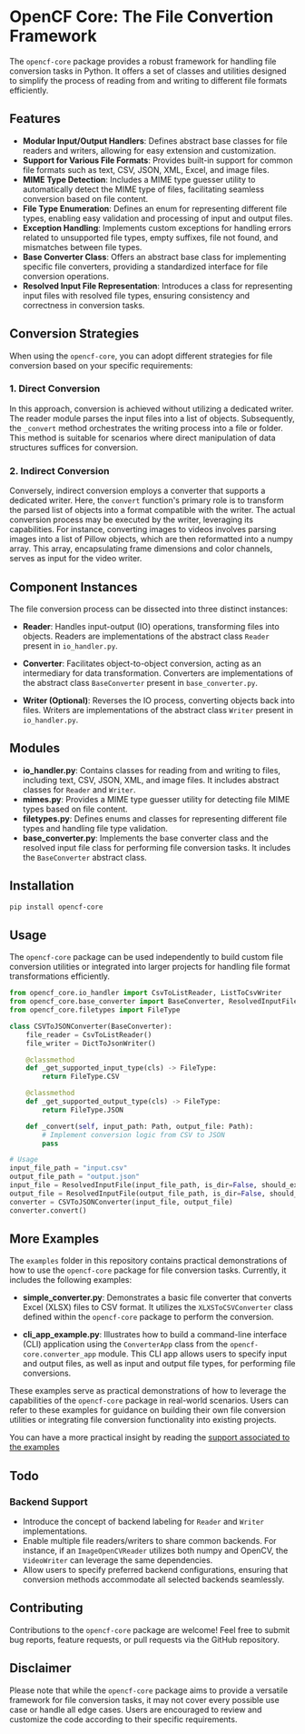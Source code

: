 # OpenCF Core: The File Convertion Framework

The `opencf-core` package provides a robust framework for handling file conversion tasks in Python. It offers a set of classes and utilities designed to simplify the process of reading from and writing to different file formats efficiently.

## Features

- **Modular Input/Output Handlers**: Defines abstract base classes for file readers and writers, allowing for easy extension and customization.
- **Support for Various File Formats**: Provides built-in support for common file formats such as text, CSV, JSON, XML, Excel, and image files.
- **MIME Type Detection**: Includes a MIME type guesser utility to automatically detect the MIME type of files, facilitating seamless conversion based on file content.
- **File Type Enumeration**: Defines an enum for representing different file types, enabling easy validation and processing of input and output files.
- **Exception Handling**: Implements custom exceptions for handling errors related to unsupported file types, empty suffixes, file not found, and mismatches between file types.
- **Base Converter Class**: Offers an abstract base class for implementing specific file converters, providing a standardized interface for file conversion operations.
- **Resolved Input File Representation**: Introduces a class for representing input files with resolved file types, ensuring consistency and correctness in conversion tasks.

## Conversion Strategies

When using the `opencf-core`, you can adopt different strategies for file conversion based on your specific requirements:

### 1. Direct Conversion

In this approach, conversion is achieved without utilizing a dedicated writer. The reader module parses the input files into a list of objects. Subsequently, the `_convert` method orchestrates the writing process into a file or folder. This method is suitable for scenarios where direct manipulation of data structures suffices for conversion.

### 2. Indirect Conversion

Conversely, indirect conversion employs a converter that supports a dedicated writer. Here, the `convert` function's primary role is to transform the parsed list of objects into a format compatible with the writer. The actual conversion process may be executed by the writer, leveraging its capabilities. For instance, converting images to videos involves parsing images into a list of Pillow objects, which are then reformatted into a numpy array. This array, encapsulating frame dimensions and color channels, serves as input for the video writer.

## Component Instances

The file conversion process can be dissected into three distinct instances:

- **Reader**: Handles input-output (IO) operations, transforming files into objects. Readers are implementations of the abstract class `Reader` present in `io_handler.py`.
- **Converter**: Facilitates object-to-object conversion, acting as an intermediary for data transformation. Converters are implementations of the abstract class `BaseConverter` present in `base_converter.py`.

- **Writer (Optional)**: Reverses the IO process, converting objects back into files. Writers are implementations of the abstract class `Writer` present in `io_handler.py`.

## Modules

- **io_handler.py**: Contains classes for reading from and writing to files, including text, CSV, JSON, XML, and image files. It includes abstract classes for `Reader` and `Writer`.
- **mimes.py**: Provides a MIME type guesser utility for detecting file MIME types based on file content.
- **filetypes.py**: Defines enums and classes for representing different file types and handling file type validation.
- **base_converter.py**: Implements the base converter class and the resolved input file class for performing file conversion tasks. It includes the `BaseConverter` abstract class.

## Installation

```bash
pip install opencf-core
```

## Usage

The `opencf-core` package can be used independently to build custom file conversion utilities or integrated into larger projects for handling file format transformations efficiently.

```python
from opencf_core.io_handler import CsvToListReader, ListToCsvWriter
from opencf_core.base_converter import BaseConverter, ResolvedInputFile
from opencf_core.filetypes import FileType

class CSVToJSONConverter(BaseConverter):
    file_reader = CsvToListReader()
    file_writer = DictToJsonWriter()

    @classmethod
    def _get_supported_input_type(cls) -> FileType:
        return FileType.CSV

    @classmethod
    def _get_supported_output_type(cls) -> FileType:
        return FileType.JSON

    def _convert(self, input_path: Path, output_file: Path):
        # Implement conversion logic from CSV to JSON
        pass

# Usage
input_file_path = "input.csv"
output_file_path = "output.json"
input_file = ResolvedInputFile(input_file_path, is_dir=False, should_exist=True)
output_file = ResolvedInputFile(output_file_path, is_dir=False, should_exist=False, add_suffix=True)
converter = CSVToJSONConverter(input_file, output_file)
converter.convert()
```

## More Examples

The `examples` folder in this repository contains practical demonstrations of how to use the `opencf-core` package for file conversion tasks. Currently, it includes the following examples:

- **simple_converter.py**: Demonstrates a basic file converter that converts Excel (XLSX) files to CSV format. It utilizes the `XLXSToCSVConverter` class defined within the `opencf-core` package to perform the conversion.

- **cli_app_example.py**: Illustrates how to build a command-line interface (CLI) application using the `ConverterApp` class from the `opencf-core.converter_app` module. This CLI app allows users to specify input and output files, as well as input and output file types, for performing file conversions.

These examples serve as practical demonstrations of how to leverage the capabilities of the `opencf-core` package in real-world scenarios. Users can refer to these examples for guidance on building their own file conversion utilities or integrating file conversion functionality into existing projects.

You can have a more practical insight by reading the [support associated to the examples](./examples/readme.md)

## Todo

### Backend Support

- Introduce the concept of backend labeling for `Reader` and `Writer` implementations.
- Enable multiple file readers/writers to share common backends. For instance, if an `ImageOpenCVReader` utilizes both numpy and OpenCV, the `VideoWriter` can leverage the same dependencies.
- Allow users to specify preferred backend configurations, ensuring that conversion methods accommodate all selected backends seamlessly.

## Contributing

Contributions to the `opencf-core` package are welcome! Feel free to submit bug reports, feature requests, or pull requests via the GitHub repository.

## Disclaimer

Please note that while the `opencf-core` package aims to provide a versatile framework for file conversion tasks, it may not cover every possible use case or handle all edge cases. Users are encouraged to review and customize the code according to their specific requirements.
